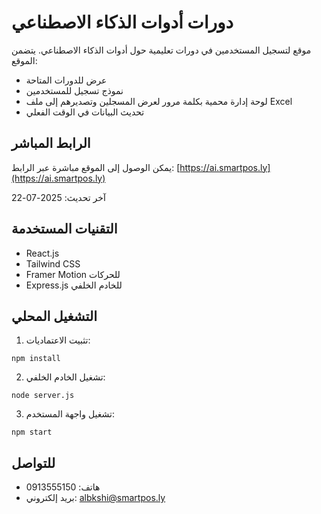 # دورات أدوات الذكاء الاصطناعي

موقع لتسجيل المستخدمين في دورات تعليمية حول أدوات الذكاء الاصطناعي. يتضمن الموقع:

- عرض للدورات المتاحة
- نموذج تسجيل للمستخدمين
- لوحة إدارة محمية بكلمة مرور لعرض المسجلين وتصديرهم إلى ملف Excel
- تحديث البيانات في الوقت الفعلي

## الرابط المباشر

يمكن الوصول إلى الموقع مباشرة عبر الرابط: [https://ai.smartpos.ly](https://ai.smartpos.ly)

آخر تحديث: 2025-07-22

## التقنيات المستخدمة

- React.js
- Tailwind CSS
- Framer Motion للحركات
- Express.js للخادم الخلفي

## التشغيل المحلي

1. تثبيت الاعتماديات:
```
npm install
```

2. تشغيل الخادم الخلفي:
```
node server.js
```

3. تشغيل واجهة المستخدم:
```
npm start
```

## للتواصل

- هاتف: 0913555150
- بريد إلكتروني: albkshi@smartpos.ly
